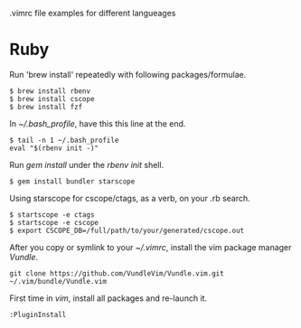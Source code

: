 .vimrc file examples for different langueages

# Ruby

Run 'brew install' repeatedly with following packages/formulae.
```
$ brew install rbenv
$ brew install cscope
$ brew install fzf
```

In *~/.bash_profile*, have this this line at the end.
```
$ tail -n 1 ~/.bash_profile
eval "$(rbenv init -)"
```

Run *gem install* under the *rbenv init* shell.
```
$ gem install bundler starscope
```

Using starscope for cscope/ctags, as a verb, on your .rb search.
```
$ startscope -e ctags
$ startscope -e cscope
$ export CSCOPE_DB=/full/path/to/your/generated/cscope.out
```

After you copy or symlink to your *~/.vimrc*, install the vim package manager *Vundle*.
```
git clone https://github.com/VundleVim/Vundle.vim.git ~/.vim/bundle/Vundle.vim
```

First time in *vim*, install all packages and re-launch it.
```
:PluginInstall
```
